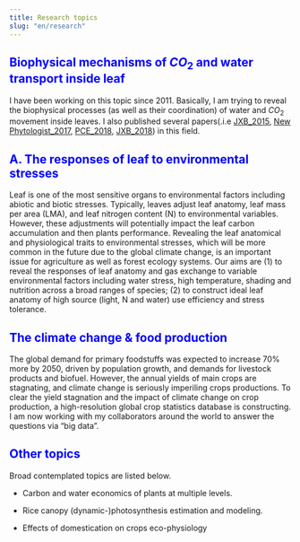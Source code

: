 ```yaml
---
title: Research topics
slug: "en/research"
---
```


>   

## <span style = "color:blue"> Biophysical mechanisms of $CO_{2}$ and water transport inside leaf </span>

I have been working on this topic since 2011. Basically, I am trying to reveal the biophysical processes (as well as their coordination) of water and $CO_{2}$ movement inside leaves. I also published several papers(.i.e [JXB_2015](https://doi.org/10.1093/jxb/eru434), [New Phytologist_2017](https://doi.org/10.1111/nph.14186), [PCE_2018](https://doi.org/10.1111/pce.13111), [JXB_2018](https://doi.org/10.1093/jxb/ery188)) in this field. 



## <span style = "color:blue"> A. The responses of leaf to environmental stresses </span>

Leaf is one of the most sensitive organs to environmental factors including abiotic and biotic stresses. Typically, leaves adjust leaf anatomy, leaf mass per area (LMA), and leaf nitrogen content (N) to environmental variables. However, these adjustments will potentially impact the leaf carbon accumulation and then plants performance. Revealing the leaf anatomical and physiological traits to environmental stresses, which will be more common in the future due to the global climate change, is an important issue for agriculture as well as forest ecology systems. Our aims are (1) to reveal the responses of leaf anatomy and gas exchange to variable environmental factors including water stress, high temperature, shading and nutrition across a broad ranges of species; (2) to construct ideal leaf anatomy of high source (light, N and water) use efficiency and stress tolerance.




## <span style = "color:blue"> The climate change & food production </span>

The global demand for primary foodstuffs was expected to increase 70% more by 2050, driven by population growth, and demands for livestock products and biofuel. However, the annual yields of main crops are stagnating, and climate change is seriously imperiling crops productions. To clear the yield stagnation and the impact of climate change on crop production, a high-resolution global crop statistics database is constructing. I am now working with my collaborators around the world to answer the questions via “big data”.




## <span style = "color:blue"> Other topics </span>

Broad contemplated topics are listed below. 

- Carbon and water economics of plants at multiple levels.

- Rice canopy (dynamic-)photosynthesis estimation and modeling.

- Effects of domestication on crops eco-physiology

</br>

